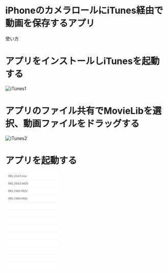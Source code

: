 # iPhoneのカメラロールにiTunes経由で動画を保存するアプリ #
使い方 <BR>

# アプリをインストールしiTunesを起動する #
![iTunes1](http://mapgrid.sakura.ne.jp/iTunes1.png)  
  
  
# アプリのファイル共有でMovieLibを選択、動画ファイルをドラッグする  #
  
![iTunes2](http://mapgrid.sakura.ne.jp/iTunes2.png) <BR>

# アプリを起動する  #

![iTunes3](iTunes3.png)
